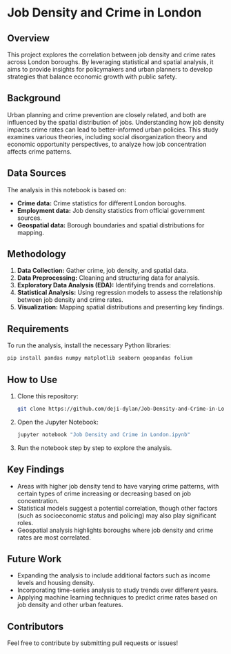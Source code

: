 # Job Density and Crime in London

## Overview
This project explores the correlation between job density and crime rates across London boroughs. By leveraging statistical and spatial analysis, it aims to provide insights for policymakers and urban planners to develop strategies that balance economic growth with public safety.

## Background
Urban planning and crime prevention are closely related, and both are influenced by the spatial distribution of jobs. Understanding how job density impacts crime rates can lead to better-informed urban policies. This study examines various theories, including social disorganization theory and economic opportunity perspectives, to analyze how job concentration affects crime patterns.

## Data Sources
The analysis in this notebook is based on:
- **Crime data:** Crime statistics for different London boroughs.
- **Employment data:** Job density statistics from official government sources.
- **Geospatial data:** Borough boundaries and spatial distributions for mapping.

## Methodology
1. **Data Collection:** Gather crime, job density, and spatial data.
2. **Data Preprocessing:** Cleaning and structuring data for analysis.
3. **Exploratory Data Analysis (EDA):** Identifying trends and correlations.
4. **Statistical Analysis:** Using regression models to assess the relationship between job density and crime rates.
5. **Visualization:** Mapping spatial distributions and presenting key findings.

## Requirements
To run the analysis, install the necessary Python libraries:
```bash
pip install pandas numpy matplotlib seaborn geopandas folium
```

## How to Use
1. Clone this repository:
   ```bash
   git clone https://github.com/deji-dylan/Job-Density-and-Crime-in-London.git
   ```
2. Open the Jupyter Notebook:
   ```bash
   jupyter notebook "Job Density and Crime in London.ipynb"
   ```
3. Run the notebook step by step to explore the analysis.

## Key Findings
- Areas with higher job density tend to have varying crime patterns, with certain types of crime increasing or decreasing based on job concentration.
- Statistical models suggest a potential correlation, though other factors (such as socioeconomic status and policing) may also play significant roles.
- Geospatial analysis highlights boroughs where job density and crime rates are most correlated.

## Future Work
- Expanding the analysis to include additional factors such as income levels and housing density.
- Incorporating time-series analysis to study trends over different years.
- Applying machine learning techniques to predict crime rates based on job density and other urban features.


## Contributors

Feel free to contribute by submitting pull requests or issues!

